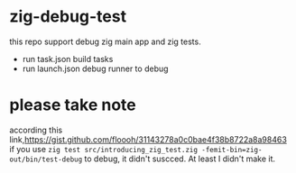 # zig-debug-test

this repo support debug zig main app and zig tests.

- run task.json build tasks
- run launch.json debug runner to debug


# please take note

according this link,https://gist.github.com/floooh/31143278a0c0bae4f38b8722a8a98463
if you use  `zig test src/introducing_zig_test.zig -femit-bin=zig-out/bin/test-debug` to debug, it didn't suscced.
At least I didn't make it.